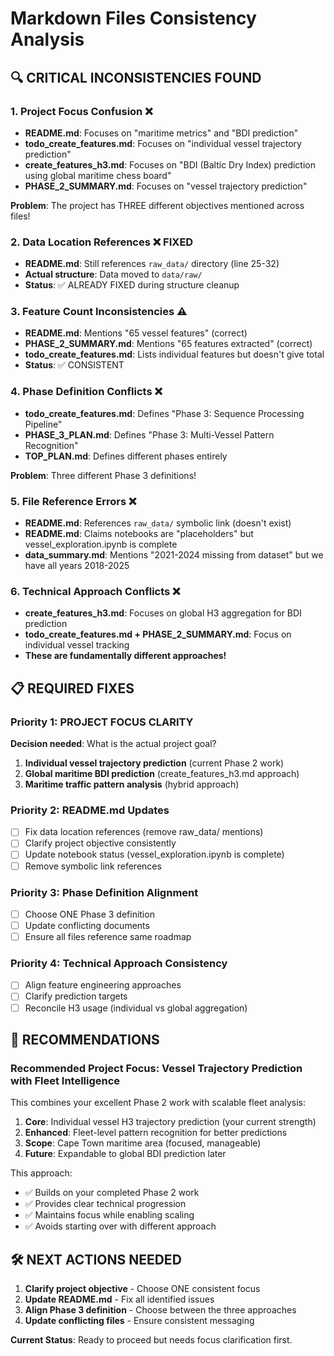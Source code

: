 # Markdown Files Consistency Analysis

## 🔍 **CRITICAL INCONSISTENCIES FOUND**

### 1. **Project Focus Confusion** ❌
- **README.md**: Focuses on "maritime metrics" and "BDI prediction" 
- **todo_create_features.md**: Focuses on "individual vessel trajectory prediction"
- **create_features_h3.md**: Focuses on "BDI (Baltic Dry Index) prediction using global maritime chess board"
- **PHASE_2_SUMMARY.md**: Focuses on "vessel trajectory prediction"

**Problem**: The project has THREE different objectives mentioned across files!

### 2. **Data Location References** ❌ FIXED
- **README.md**: Still references `raw_data/` directory (line 25-32)
- **Actual structure**: Data moved to `data/raw/` 
- **Status**: ✅ ALREADY FIXED during structure cleanup

### 3. **Feature Count Inconsistencies** ⚠️
- **README.md**: Mentions "65 vessel features" (correct)
- **PHASE_2_SUMMARY.md**: Mentions "65 features extracted" (correct)
- **todo_create_features.md**: Lists individual features but doesn't give total
- **Status**: ✅ CONSISTENT

### 4. **Phase Definition Conflicts** ❌
- **todo_create_features.md**: Defines "Phase 3: Sequence Processing Pipeline"
- **PHASE_3_PLAN.md**: Defines "Phase 3: Multi-Vessel Pattern Recognition"
- **TOP_PLAN.md**: Defines different phases entirely

**Problem**: Three different Phase 3 definitions!

### 5. **File Reference Errors** ❌
- **README.md**: References `raw_data/` symbolic link (doesn't exist)
- **README.md**: Claims notebooks are "placeholders" but vessel_exploration.ipynb is complete
- **data_summary.md**: Mentions "2021-2024 missing from dataset" but we have all years 2018-2025

### 6. **Technical Approach Conflicts** ❌
- **create_features_h3.md**: Focuses on global H3 aggregation for BDI prediction
- **todo_create_features.md + PHASE_2_SUMMARY.md**: Focus on individual vessel tracking
- **These are fundamentally different approaches!**

## 📋 **REQUIRED FIXES**

### Priority 1: PROJECT FOCUS CLARITY
**Decision needed**: What is the actual project goal?
1. **Individual vessel trajectory prediction** (current Phase 2 work)
2. **Global maritime BDI prediction** (create_features_h3.md approach)
3. **Maritime traffic pattern analysis** (hybrid approach)

### Priority 2: README.md Updates
- [ ] Fix data location references (remove raw_data/ mentions)
- [ ] Clarify project objective consistently
- [ ] Update notebook status (vessel_exploration.ipynb is complete)
- [ ] Remove symbolic link references

### Priority 3: Phase Definition Alignment
- [ ] Choose ONE Phase 3 definition
- [ ] Update conflicting documents
- [ ] Ensure all files reference same roadmap

### Priority 4: Technical Approach Consistency
- [ ] Align feature engineering approaches
- [ ] Clarify prediction targets
- [ ] Reconcile H3 usage (individual vs global aggregation)

## 🎯 **RECOMMENDATIONS**

### Recommended Project Focus: **Vessel Trajectory Prediction with Fleet Intelligence**
This combines your excellent Phase 2 work with scalable fleet analysis:

1. **Core**: Individual vessel H3 trajectory prediction (your current strength)
2. **Enhanced**: Fleet-level pattern recognition for better predictions
3. **Scope**: Cape Town maritime area (focused, manageable)
4. **Future**: Expandable to global BDI prediction later

This approach:
- ✅ Builds on your completed Phase 2 work
- ✅ Provides clear technical progression
- ✅ Maintains focus while enabling scaling
- ✅ Avoids starting over with different approach

## 🛠 **NEXT ACTIONS NEEDED**

1. **Clarify project objective** - Choose ONE consistent focus
2. **Update README.md** - Fix all identified issues
3. **Align Phase 3 definition** - Choose between the three approaches
4. **Update conflicting files** - Ensure consistent messaging

**Current Status**: Ready to proceed but needs focus clarification first.
